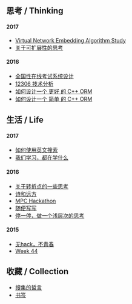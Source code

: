 ﻿<archiveSec>

## 思考 / Thinking

#### 2017

- [Virtual Network Embedding Algorithm Study](2017/Virtual-Network-Embedding-Study)
- [关于可扩展性的思考](2017/Thinking-Scalability)

#### 2016

- [全国性在线考试系统设计](2016/Exam-System-Design)
- [12306 技术分析](2016/12306-Architecture)
- [如何设计一个 更好 的 C++ ORM](2016/How-to-Design-a-Better-Cpp-ORM)
- [如何设计一个 简单 的 C++ ORM](2016/How-to-Design-a-Naive-Cpp-ORM)

## 生活 / Life

#### 2017

- [如何使用英文搜索](2017/How-to-Search-English)
- [我们学习，都在学什么](2017/Thinking-College)

#### 2016

- [关于转折点的一些思考](2016/Turning-Point)
- [诗和远方](2016/Utopia-World)
- [MPC Hackathon](2016/MPC-Hackathon)
- [随便写写](2016/Life-Misc)
- [停一停，做一个浅层次的思考](2016/Thinking)

#### 2015

- [无hack，不青春](2015/MS-Campus-Hackathon)
- [Week 44](2015/Week-44)

## 收藏 / Collection

- [搜集的哲言](misc/Quotes)
- [书签](misc/Bookmarks)

</archiveSec>